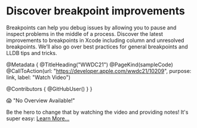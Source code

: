 # Discover breakpoint improvements

Breakpoints can help you debug issues by allowing you to pause and inspect problems in the middle of a process. Discover the latest improvements to breakpoints in Xcode including column and unresolved breakpoints. We’ll also go over best practices for general breakpoints and LLDB tips and tricks.

@Metadata {
   @TitleHeading("WWDC21")
   @PageKind(sampleCode)
   @CallToAction(url: "https://developer.apple.com/wwdc21/10209", purpose: link, label: "Watch Video")

   @Contributors {
      @GitHubUser(<replace this with your GitHub handle>)
   }
}

😱 "No Overview Available!"

Be the hero to change that by watching the video and providing notes! It's super easy:
 [Learn More…](https://wwdcnotes.github.io/WWDCNotes/documentation/wwdcnotes/contributing)

